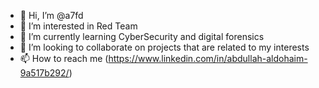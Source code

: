 - 👋 Hi, I’m @a7fd
- 👀 I’m interested in Red Team
- 🌱 I’m currently learning CyberSecurity and digital forensics
- 💞️ I’m looking to collaborate on projects that are related to my interests 
- 📫 How to reach me (https://www.linkedin.com/in/abdullah-aldohaim-9a517b292/)
  

<!---
a7fd/a7fd is a ✨ special ✨ repository because its `README.md` (this file) appears on your GitHub profile.
You can click the Preview link to take a look at your changes.
--->
